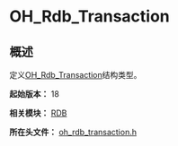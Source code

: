 # OH_Rdb_Transaction

## 概述

定义[OH_Rdb_Transaction](capi-oh-rdb-transaction.md)结构类型。

**起始版本：** 18

**相关模块：** [RDB](capi-rdb.md)

**所在头文件：** [oh_rdb_transaction.h](capi-oh-rdb-transaction-h.md)

